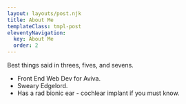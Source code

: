 ```yaml
---
layout: layouts/post.njk
title: About Me
templateClass: tmpl-post
eleventyNavigation:
  key: About Me
  order: 2
---
```


Best things said in threes, fives, and sevens.

+ Front End Web Dev for Aviva.
+ Sweary Edgelord.
+ Has a rad bionic ear - cochlear implant if you must know.
